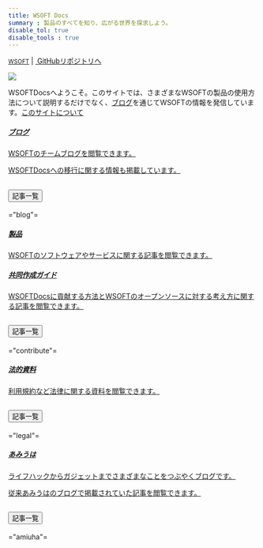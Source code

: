 ```yaml
---
title: WSOFT Docs
summary : 製品のすべてを知り、広がる世界を探求しよう。
disable_tol: true
disable_tools : true
---
```


<div class="d-flex justify-content-between">
      <div></div>
      <div>
        <div>
          <a href="/statics"><small>WSOFT</small></a>
          <span>|</span>
          <a class="btn print-hide" href="https://github.com/WSOFT-Project/docs"><i class="bi bi-github"></i>&nbsp;GitHubリポジトリへ</a>
        </div>
      </div>
</div>

<img class="img-fluid text-center" src="./media/WSOFT-Docs.svg"></img>

<p>WSOFTDocsへようこそ。このサイトでは、さまざまなWSOFTの製品の使用方法について説明するだけでなく、<a href="https://docs.wsoft.ws/blog/">ブログ</a>を通じてWSOFTの情報を発信しています。<a href="./blog/about/about-site">このサイトについて</a></p>

<!-- Newsカード -->
<div class="card mb-3">
    <a href="blog/" class="row g-0 text-reset text-decoration-none">
    <div class="col-md-3 d-flex justify-content-center">
            <i class="bi bi-newspaper" style="font-size: 700%;"></i>
    </div>
    <div class="col-md">
        <div class="card-body">
            <h5 class="card-title">ブログ</h5>
            <div class="card-text">
                <p>WSOFTのチームブログを閲覧できます。</p>
                <p>WSOFTDocsへの移行に関する情報も掲載しています。</p>
            </div>
        </div>
    </div>
    </a>
    <div class="accordion" id="accordion1">
        <div class="accordion-item">
            <h2 class="accordion-header" id="panelsStayOpen-headingOne1">
                <button class="accordion-button collapsed" type="button" data-bs-toggle="collapse" data-bs-target="#panelsStayOpen-collapseOne1" aria-expanded="false" aria-controls="panelsStayOpen-collapseOne1">
                    記事一覧
                </button>
            </h2>
            <div id="panelsStayOpen-collapseOne1" class="accordion-collapse collapse" aria-labelledby="panelsStayOpen-headingOne1">
                <div class="accordion-body">
                    ="blog"=
                </div>
            </div>
        </div>
    </div>
</div>

<!-- Newsカード -->
<div class="card mb-3">
    <a href="products/" class="row g-0 text-reset text-decoration-none">
    <div class="col-md-3 d-flex justify-content-center">
            <i class="bi bi-bookshelf" style="font-size: 700%;"></i>
    </div>
    <div class="col-md">
        <div class="card-body">
            <h5 class="card-title">製品</h5>
            <div class="card-text">
                <p>WSOFTのソフトウェアやサービスに関する記事を閲覧できます。</p>
            </div>
        </div>
    </div>
    </a>
</div>

<!-- Newsカード -->
<div class="card mb-3">
    <a href="contribute/" class="row g-0 text-reset text-decoration-none">
    <div class="col-md-3 d-flex justify-content-center">
            <i class="bi bi-github" style="font-size: 700%;"></i>
    </div>
    <div class="col-md">
        <div class="card-body">
            <h5 class="card-title">共同作成ガイド</h5>
            <div class="card-text">
                <p>WSOFTDocsに貢献する方法とWSOFTのオープンソースに対する考え方に関する記事を閲覧できます。</p>
            </div>
        </div>
    </div>
    </a>
    <div class="accordion" id="accordion2">
        <div class="accordion-item">
            <h2 class="accordion-header" id="panelsStayOpen-headingOne2">
                <button class="accordion-button collapsed" type="button" data-bs-toggle="collapse" data-bs-target="#panelsStayOpen-collapseOne2" aria-expanded="false" aria-controls="panelsStayOpen-collapseOne2">
                    記事一覧
                </button>
            </h2>
            <div id="panelsStayOpen-collapseOne2" class="accordion-collapse collapse" aria-labelledby="panelsStayOpen-headingOne2">
                <div class="accordion-body">
                    ="contribute"=
                </div>
            </div>
        </div>
    </div>
</div>

<!-- Newsカード -->
<div class="card mb-3">
    <a href="legal/" class="row g-0 text-reset text-decoration-none">
    <div class="col-md-3 d-flex justify-content-center">
            <i class="bi bi-building" style="font-size: 700%;"></i>
    </div>
    <div class="col-md">
        <div class="card-body">
            <h5 class="card-title">法的資料</h5>
            <div class="card-text">
                <p>利用規約など法律に関する資料を閲覧できます。</p>
            </div>
        </div>
    </div>
    </a>
    <div class="accordion">
        <div class="accordion-item">
            <h2 class="accordion-header" id="panelsStayOpen-headingOne3">
                <button class="accordion-button collapsed" type="button" data-bs-toggle="collapse" data-bs-target="#panelsStayOpen-collapseOne3" aria-expanded="false" aria-controls="panelsStayOpen-collapseOne3">
                    記事一覧
                </button>
            </h2>
            <div id="panelsStayOpen-collapseOne3" class="accordion-collapse collapse" aria-labelledby="panelsStayOpen-headingOne3">
                <div class="accordion-body">
                    ="legal"=
                </div>
            </div>
        </div>
    </div>
</div>

<!-- Newsカード -->
<div class="card mb-3">
    <a href="amiuha/" class="row g-0 text-reset text-decoration-none">
    <div class="col-md-3 d-flex justify-content-center">
            <i class="bi bi-people-fill" style="font-size: 700%;"></i>
    </div>
    <div class="col-md">
        <div class="card-body">
            <h5 class="card-title">あみうは</h5>
            <div class="card-text">
                <p>ライフハックからガジェットまでさまざまなことをつぶやくブログです。</p>
                <p>従来あみうはのブログで掲載されていた記事を閲覧できます。</p>
            </div>
        </div>
    </div>
    </a>
    <div class="accordion">
        <div class="accordion-item">
            <h2 class="accordion-header" id="panelsStayOpen-headingOne4">
                <button class="accordion-button collapsed" type="button" data-bs-toggle="collapse" data-bs-target="#panelsStayOpen-collapseOne4" aria-expanded="false" aria-controls="panelsStayOpen-collapseOne4">
                    記事一覧
                </button>
            </h2>
            <div id="panelsStayOpen-collapseOne4" class="accordion-collapse collapse" aria-labelledby="panelsStayOpen-headingOne3">
                <div class="accordion-body">
                    ="amiuha"=
                </div>
            </div>
        </div>
    </div>
</div>
